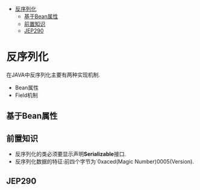 - [反序列化](#反序列化)
  - [基于Bean属性](#基于bean属性)
  - [前置知识](#前置知识)
  - [JEP290](#jep290)

# 反序列化
在JAVA中反序列化主要有两种实现机制.
* Bean属性
* Field机制

## 基于Bean属性

## 前置知识
* 反序列化的类必须要显示声明**Serializable**接口.
* 反序列化数据的特征:前四个字节为`0xaced(Magic Number)0005(Version).
## JEP290
